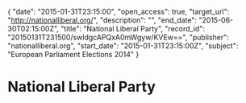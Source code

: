 {
  "date": "2015-01-31T23:15:00", 
  "open_access": true, 
  "target_url": "http://nationalliberal.org/", 
  "description": "", 
  "end_date": "2015-06-30T02:15:00Z", 
  "title": "National Liberal Party", 
  "record_id": "20150131T231500/swldgcAPQxA0mWgyw/KVEw==", 
  "publisher": "nationalliberal.org", 
  "start_date": "2015-01-31T23:15:00Z", 
  "subject": "European Parliament Elections 2014"
}

# National Liberal Party

